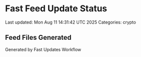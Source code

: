 # Fast Feed Update Status
Last updated: Mon Aug 11 14:31:42 UTC 2025
Categories: crypto

## Feed Files Generated

Generated by Fast Updates Workflow
